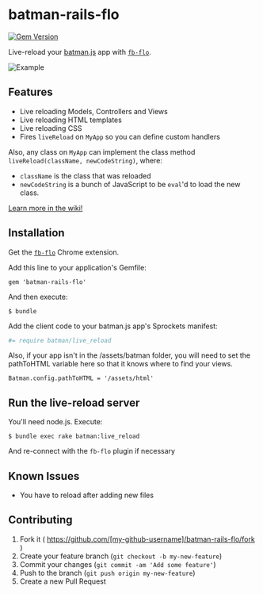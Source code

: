 # batman-rails-flo

[![Gem Version](https://badge.fury.io/rb/batman-rails-flo.svg)](http://badge.fury.io/rb/batman-rails-flo)

Live-reload your [batman.js](http://batmanjs.org) app with [`fb-flo`](https://github.com/facebook/fb-flo).

![Example](http://i.imgur.com/AflbrPy.gif)

## Features

- Live reloading Models, Controllers and Views
- Live reloading HTML templates
- Live reloading CSS
- Fires `liveReload` on `MyApp` so you can define custom handlers


Also, any class on `MyApp` can implement the class method `liveReload(className, newCodeString)`, where:

-  `className` is the class that was reloaded
-  `newCodeString` is a bunch of JavaScript to be `eval`'d to load the new class.

[Learn more in the wiki!](https://github.com/rmosolgo/batman-rails-flo/wiki)

## Installation

Get the [`fb-flo`](https://chrome.google.com/webstore/detail/fb-flo/ahkfhobdidabddlalamkkiafpipdfchp) Chrome extension.

Add this line to your application's Gemfile:

    gem 'batman-rails-flo'

And then execute:

    $ bundle


Add the client code to your batman.js app's Sprockets manifest:

```coffeescript
#= require batman/live_reload
```

Also, if your app isn't in the /assets/batman folder, you will need to set the pathToHTML variable here so that it knows where to find your views.
```
Batman.config.pathToHTML = '/assets/html'
```

## Run the live-reload server

You'll need node.js. Execute:

    $ bundle exec rake batman:live_reload

And re-connect with the `fb-flo` plugin if necessary

## Known Issues

- You have to reload after adding new files

## Contributing

1. Fork it ( https://github.com/[my-github-username]/batman-rails-flo/fork )
2. Create your feature branch (`git checkout -b my-new-feature`)
3. Commit your changes (`git commit -am 'Add some feature'`)
4. Push to the branch (`git push origin my-new-feature`)
5. Create a new Pull Request
